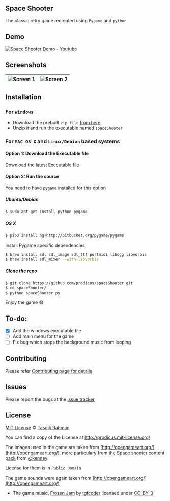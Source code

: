## Space Shooter

The classic retro game recreated using `Pygame` and `python`

## Demo

[![Space Shooter Demo - Youtube](http://i.imgur.com/bHjlJfG.jpg)](https://www.youtube.com/watch?v=o99zpLsM-ZI)

## Screenshots

| ![Screen 1](http://i.imgur.com/I5mTBFB.png) | ![Screen 2](http://i.imgur.com/4OgIByR.png) |
|---------------------------------------------|---------------------------------------------|

## Installation

### For `Windows`

- Download the prebuilt `zip file` [from here](https://github.com/prodicus/spaceShooter/releases/download/v0.0.1/windows_exe.zip)
- Unzip it and run the executable named `spaceShooter`

### For `MAC OS X` and `Linux/Debian` based systems

#### Option 1: Download the Executable file

Download the [latest Executable file](https://github.com/prodicus/vocabulary/releases/latest) 

#### Option 2: Run the source

You need to have `pygame` installed for this option

##### Ubuntu/Debian

```bash
$ sudo apt-get install python-pygame
```

##### OS X

```bash
$ pip3 install hg+http://bitbucket.org/pygame/pygame
```

Install Pygame specific dependencies

```bash
$ brew install sdl sdl_image sdl_ttf portmidi libogg libvorbis
$ brew install sdl_mixer --with-libvorbis
```

##### Clone the repo

```bash
$ git clone https://github.com/prodicus/spaceShooter.git
$ cd spaceShooter/
$ python spaceShooter.py
```

Enjoy the game :smile:

## To-do:

- [x] Add the windows executable file
- [ ] Add main menu for the game
- [ ] Fix bug which stops the background music from looping 

## Contributing

Please refer [Contributing page for details](https://github.com/prodicus/spaceShooter/blob/master/CONTRIBUTING.rst)

## Issues

Please report the bugs at the [issue tracker](https://github.com/prodicus/spaceShooter/issues)

## License

[MIT License](http://prodicus.mit-license.org) © [Tasdik Rahman](http://tasdikrahman.me)

You can find a copy of the License at http://prodicus.mit-license.org/

The images used in the game are taken from [http://opengameart.org/](http://opengameart.org/), more particulary from the [Space shooter content pack](http://opengameart.org/content/space-shooter-redux) from [@kenney](http://opengameart.org/users/kenney).

License for them is in `Public Domain`

The game sounds were again taken from [http://opengameart.org/](http://opengameart.org/)

- The game music, [Frozen Jam](http://opengameart.org/content/frozen-jam-seamless-loop) by [tgfcoder](https://twitter.com/tgfcoder) licensed under [CC-BY-3](http://creativecommons.org/licenses/by/3.0/)
